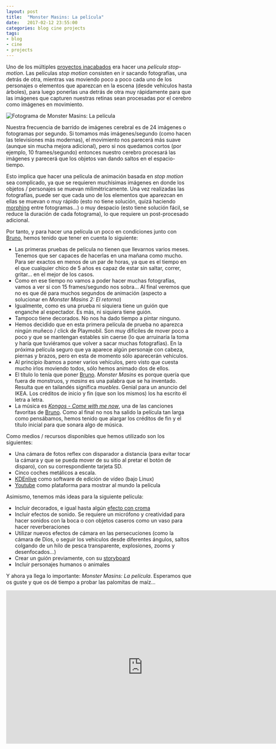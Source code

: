 ```yaml
---
layout: post
title:  "Monster Masins: La película"
date:   2017-02-12 23:55:00
categories: blog cine projects
tags:
- blog
- cine
- projects
---
```


Uno de los múltiples [proyectos inacabados]({{site.url}}/2014/11/26/proyectos-inacabados) era hacer una *película stop-motion*. Las películas _stop motion_ consisten en ir sacando fotografías, una detrás de otra, mientras vas moviendo poco a poco cada uno de los personajes o elementos que aparezcan en la escena (desde vehículos hasta árboles), para luego ponerlas una detrás de otra muy rápidamente para que las imágenes que capturen nuestras retinas sean procesadas por el cerebro como imágenes en movimiento.

![Fotograma de Monster Masins: La película]({{site.url}}/assets/images/2017-02-12-monster-masins-la-pelicula.jpg)

Nuestra frecuencia de barrido de imágenes cerebral es de 24 imágenes o fotogramas por segundo. Si tomamos más imágenes/segundo (como hacen las televisiones más modernas), el movimiento nos parecerá más suave (aunque sin mucha mejora adicional), pero si nos quedamos cortos (por ejemplo, 10 frames/segundo) entonces nuestro cerebro procesará las imágenes y parecerá que los objetos van dando saltos en el espacio-tiempo.

Esto implica que hacer una película de animación basada en _stop motion_ sea complicado, ya que se requieren muchísimas imágenes en donde los objetos / personajes se muevan milimétricamente. Una vez realizadas las fotografías, puede ser que cada uno de los elementos que aparezcan en ellas se muevan o muy rápido (esto no tiene solución, quizá haciendo [morphing](https://es.wikipedia.org/wiki/Morphing) entre fotogramas...) o muy despacio (esto tiene solución fácil, se reduce la duración de cada fotograma), lo que requiere un post-procesado adicional.

Por tanto, y para hacer una película un poco en condiciones junto con [Bruno](https://twitter.com/brunocasasabos), hemos tenido que tener en cuenta lo siguiente:

* Las primeras pruebas de película no tienen que llevarnos varios meses. Tenemos que ser capaces de hacerlas en una mañana como mucho. Para ser exactos en menos de un par de horas, ya que es el tiempo en el que cualquier chico de 5 años es capaz de estar sin saltar, correr, gritar... en el mejor de los casos.
* Como en ese tiempo no vamos a poder hacer muchas fotografías, vamos a ver si con 15 frames/segundo nos sobra... Al final veremos que no es que dé para muchos segundos de animación (aspecto a solucionar en *Monster Masins 2: El retorno*)
* Igualmente, como es una prueba ni siquiera tiene un guión que enganche al espectador. Es más, ni siquiera tiene guión.
* Tampoco tiene decorados. No nos ha dado tiempo a pintar ninguno.
* Hemos decidido que en esta primera película de prueba no aparezca ningún muñeco / click de Playmobil. Son muy difíciles de mover poco a poco y que se mantengan estables sin caerse (lo que arruinaría la toma y haría que tuviéramos que volver a sacar muchas fotografías). En la próxima película seguro que ya aparece algún personaje con cabeza, piernas y brazos, pero en esta de momento sólo aparecerán vehículos.
* Al principio íbamos a poner varios vehículos, pero visto que cuesta mucho irlos moviendo todos, sólo hemos animado dos de ellos.
* El título lo tenía que poner [Bruno](https://twitter.com/brunocasasabos). *Monster Masins* es porque quería que fuera de monstruos, y _masins_ es una palabra que se ha inventado. Resulta que en tailandés significa _muebles_. Genial para un anuncio del IKEA. Los créditos de inicio y fin (que son los mismos) los ha escrito él letra a letra.
* La música es *[Kongos - Come with me now](https://youtu.be/Gz2GVlQkn4Q)*, una de las canciones favoritas de [Bruno](https://twitter.com/brunocasasabos). Como al final no nos ha salido la película tan larga como pensábamos, hemos tenido que alargar los créditos de fin y el título inicial para que sonara algo de música.

Como medios / recursos disponibles que hemos utilizado son los siguientes:

* Una cámara de fotos reflex con disparador a distancia (para evitar tocar la cámara y que se pueda mover de su sitio al pretar el botón de disparo), con su correspondiente tarjeta SD.
* Cinco coches metálicos a escala.
* [KDEnlive](https://kdenlive.org/) como software de edición de vídeo (bajo Linux)
* [Youtube](https://youtube.com) como plataforma para mostrar al mundo la película

Asimismo, tenemos más ideas para la siguiente película:

* Incluir decorados, e igual hasta algún [efecto con croma](https://es.wikipedia.org/wiki/Croma)
* Incluir efectos de sonido. Se requiere un micrófono y creatividad para hacer sonidos con la boca o con objetos caseros como un vaso para hacer reverberaciones
* Utilizar nuevos efectos de cámara en las persecuciones (como la cámara de Dios, o seguir los vehículos desde diferentes ángulos, saltos colgando de un hilo de pesca transparente, explosiones, zooms y desenfocados...)
* Crear un guión previamente, con su [storyboard](https://es.wikipedia.org/wiki/Storyboard)
* Incluir personajes humanos o animales

Y ahora ya llega lo importante: *Monster Masins: La película*. Esperamos que os guste y que os dé tiempo a probar las palomitas de maíz...

<iframe width="740" height="416" src="https://www.youtube.com/embed/kR_t2eXsjqk" frameborder="0" allowfullscreen></iframe>

